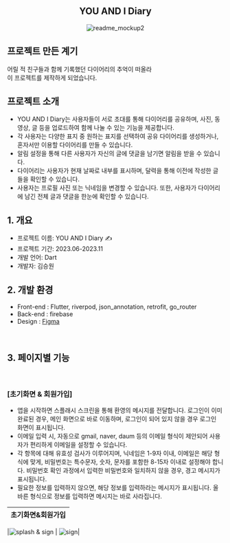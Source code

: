 <div align="center">
<h2>YOU AND I Diary</h2>

![readme_mockup2](https://img1.daumcdn.net/thumb/R1280x0/?scode=mtistory2&fname=https%3A%2F%2Fblog.kakaocdn.net%2Fdn%2FcddVd6%2FbtsDHl5nqZ8%2FCpGOYOOIKDwjRFkTQztKkk%2Fimg.jpg)

</div>

## 프로젝트 만든 계기

어릴 적 친구들과 함께 기록했던 다이어리의 추억이 떠올라 <br> 이 프로젝트를 제작하게 되었습니다.
<br>

## 프로젝트 소개

- YOU AND I Diary는 사용자들이 서로 초대를 통해 다이어리를 공유하며, 사진, 동영상, 글 등을 업로드하여 함께 나눌 수 있는 기능을 제공합니다.
- 각 사용자는 다양한 표지 중 원하는 표지를 선택하여 공유 다이어리를 생성하거나, 혼자서만 이용할 다이어리를 만들 수 있습니다.
- 알림 설정을 통해 다른 사용자가 자신의 글에 댓글을 남기면 알림을 받을 수 있습니다.
- 다이어리는 사용자가 현재 날짜로 내부를 표시하며, 달력을 통해 이전에 작성한 글들을 확인할 수 있습니다.
- 사용자는 프로필 사진 또는 닉네임을 변경할 수 있습니다. 또한, 사용자가 다이어리에 남긴 전체 글과 댓글을 한눈에 확인할 수 있습니다.
  <br>

## 1. 개요

- 프로젝트 이름: YOU AND I Diary ✍️
- 프로젝트 기간: 2023.06-2023.11
- 개발 언어: Dart
- 개발자: 김승원
  <br>

## 2. 개발 환경

- Front-end : Flutter, riverpod, json_annotation, retrofit, go_router
- Back-end : firebase
- Design : [Figma](https://www.figma.com/file/mqoSaVF6Oy7s00ftXuCXg4/YOU-%26-I-Diary-UI?type=design&node-id=0%3A1&mode=design&t=Ckjps325O3ymPRyA-1)

<br>

## 3. 페이지별 기능

<br>

### [초기화면 & 회원가입]

- 앱을 시작하면 스플래시 스크린을 통해 환영의 메시지를 전달합니다. 로그인이 이미 완료된 경우, 메인 화면으로 바로 이동하며, 로그인이 되어 있지 않을 경우 로그인 화면이 표시됩니다.
- 이메일 입력 시, 자동으로 gmail, naver, daum 등의 이메일 형식이 제안되어 사용자가 편리하게 이메일을 설정할 수 있습니다.
- 각 항목에 대해 유효성 검사가 이루어지며, 닉네임은 1-9자 이내, 이메일은 해당 형식에 맞게, 비밀번호는 특수문자, 숫자, 문자를 포함한 8-15자 이내로 설정해야 합니다. 비밀번호 확인 과정에서 입력한 비밀번호와 일치하지 않을 경우, 경고 메시지가 표시됩니다.
- 필요한 정보를 입력하지 않으면, 해당 정보를 입력하라는 메시지가 표시됩니다. 올바른 형식으로 정보를 입력하면 메시지는 바로 사라집니다.

| 초기화면&회원가입 |
| ----------------- |

|![splash & sign](https://github.com/so0ng0970/youandi_diary/assets/108356773/a23389a6-ff7d-4658-bdc8-9e4ad28b35aa)
|
![sign](https://github.com/so0ng0970/youandi_diary/assets/108356773/b2169f9e-3afa-4da9-9041-42d8c2e4711f)|

<br>
